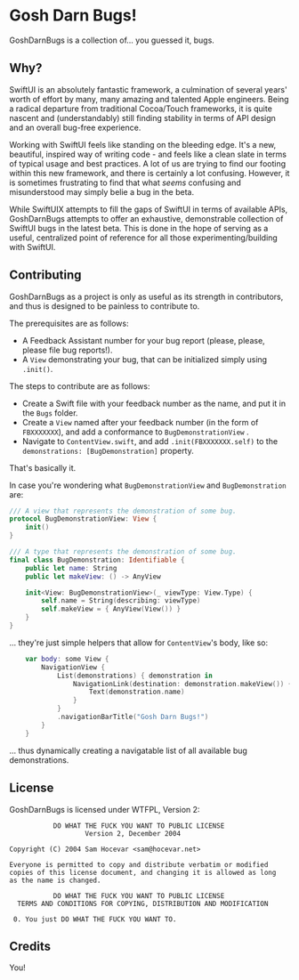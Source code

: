 # Gosh Darn Bugs!

GoshDarnBugs is a collection of... you guessed it, bugs.

## Why?

SwiftUI is an absolutely fantastic framework, a culmination of several years' worth of effort by many, many amazing and talented Apple engineers. Being a radical departure from traditional Cocoa/Touch frameworks, it is quite nascent and (understandably) still finding stability in terms of API design and an overall bug-free experience. 

Working with SwiftUI feels like standing on the bleeding edge. It's a new, beautiful, inspired way of writing code - and feels like a clean slate in terms of typical usage and best practices. A lot of us are trying to find our footing within this new framework, and there is certainly a lot confusing. However, it is sometimes frustrating to find that what *seems* confusing and misunderstood may simply belie a bug in the beta.

While SwiftUIX attempts to fill the gaps of SwiftUI in terms of available APIs, GoshDarnBugs attempts to offer an exhaustive, demonstrable collection of SwiftUI bugs in the latest beta. This is done in the hope of serving as a useful, centralized point of reference for all those experimenting/building with SwiftUI.

## Contributing

GoshDarnBugs as a project is only as useful as its strength in contributors, and thus is designed to be painless to contribute to.

The prerequisites are as follows: 

- A Feedback Assistant number for your bug report (please, please, please file bug reports!).
- A `View` demonstrating your bug, that can be initialized simply using `.init()`.

The steps to contribute are as follows: 

- Create a Swift file with your feedback number as the name, and put it in the `Bugs` folder.
- Create a `View` named after your feedback number (in the form of `FBXXXXXXX`), and add a conformance to `BugDemonstrationView` .
- Navigate to `ContentView.swift`, and add `.init(FBXXXXXXX.self)` to the `demonstrations: [BugDemonstration]` property. 

That's basically it. 

In case you're wondering what `BugDemonstrationView` and `BugDemonstration` are:

```swift
/// A view that represents the demonstration of some bug.
protocol BugDemonstrationView: View {
    init()
}

/// A type that represents the demonstration of some bug.
final class BugDemonstration: Identifiable {
    public let name: String
    public let makeView: () -> AnyView

    init<View: BugDemonstrationView>(_ viewType: View.Type) {
        self.name = String(describing: viewType)
        self.makeView = { AnyView(View()) }
    }
}
```

... they're just simple helpers that allow for `ContentView`'s body, like so:

```swift
    var body: some View {
        NavigationView {
            List(demonstrations) { demonstration in
                NavigationLink(destination: demonstration.makeView()) {
                    Text(demonstration.name)
                }
            }
            .navigationBarTitle("Gosh Darn Bugs!")
        }
    }
```

... thus dynamically creating a navigatable list of all available bug demonstrations.

## License

GoshDarnBugs is licensed under WTFPL, Version 2:

```
           DO WHAT THE FUCK YOU WANT TO PUBLIC LICENSE
                   Version 2, December 2004
 
Copyright (C) 2004 Sam Hocevar <sam@hocevar.net>

Everyone is permitted to copy and distribute verbatim or modified
copies of this license document, and changing it is allowed as long
as the name is changed.
 
           DO WHAT THE FUCK YOU WANT TO PUBLIC LICENSE
  TERMS AND CONDITIONS FOR COPYING, DISTRIBUTION AND MODIFICATION

 0. You just DO WHAT THE FUCK YOU WANT TO.
```

## Credits

You!